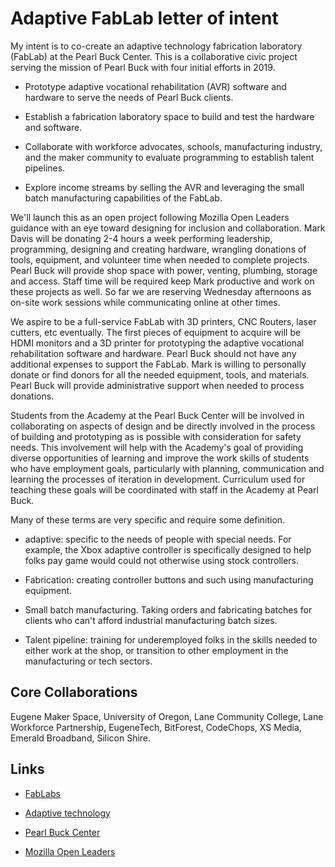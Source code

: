 # Adaptive FabLab letter of intent

My intent is to co-create an adaptive technology fabrication laboratory (FabLab)
at the Pearl Buck Center. This is a collaborative civic project serving the
mission of Pearl Buck with four initial efforts in 2019.

-   Prototype adaptive vocational rehabilitation (AVR) software and hardware to
    serve the needs of Pearl Buck clients.

-   Establish a fabrication laboratory space to build and test the hardware and
    software.

-   Collaborate with workforce advocates, schools, manufacturing industry, and
    the maker community to evaluate programming to establish talent pipelines.

-   Explore income streams by selling the AVR and leveraging the small batch
    manufacturing capabilities of the FabLab.

We'll launch this as an open project following Mozilla Open Leaders guidance
with an eye toward designing for inclusion and collaboration. Mark Davis will be
donating 2-4 hours a week performing leadership, programming, designing and
creating hardware, wrangling donations of tools, equipment, and volunteer time
when needed to complete projects. Pearl Buck will provide shop space with power,
venting, plumbing, storage and access. Staff time will be required keep Mark
productive and work on these projects as well. So far we are reserving Wednesday
afternoons as on-site work sessions while communicating online at other times.

We aspire to be a full-service FabLab with 3D printers, CNC Routers, laser
cutters, etc eventually. The first pieces of equipment to acquire will be HDMI
monitors and a 3D printer for prototyping the adaptive vocational rehabilitation
software and hardware. Pearl Buck should not have any additional expenses to
support the FabLab. Mark is willing to personally donate or find donors for all
the needed equipment, tools, and materials. Pearl Buck will provide
administrative support when needed to process donations.

Students from the Academy at the Pearl Buck Center will be involved in collaborating on aspects of design and be directly involved in the process of building and prototyping as is possible with consideration for safety needs. This involvement will help with the Academy's goal of providing diverse opportunities of learning and improve the work skills of students who have employment goals, particularly with planning, communication and learning the processes of iteration in development. Curriculum used for teaching these goals will be coordinated with staff in the Academy at Pearl Buck.

Many of these terms are very specific and require some definition.

-   adaptive: specific to the needs of people with special needs. For example,
    the Xbox adaptive controller is specifically designed to help folks pay game
    would could not otherwise using stock controllers.

-   Fabrication: creating controller buttons and such using manufacturing
    equipment.

-   Small batch manufacturing. Taking orders and fabricating batches for clients
    who can't afford industrial manufacturing batch sizes.

-   Talent pipeline: training for underemployed folks in the skills needed to
    either work at the shop, or transition to other employment in the
    manufacturing or tech sectors.

## Core Collaborations

Eugene Maker Space, University of Oregon, Lane Community College, Lane Workforce
Partnership, EugeneTech, BitForest, CodeChops, XS Media, Emerald Broadband,
Silicon Shire.

## Links

-   [FabLabs](https://en.wikipedia.org/wiki/Fab_lab)

-   [Adaptive technology](https://en.wikipedia.org/wiki/Assistive_technology)

-   [Pearl Buck Center](https://pearlbuckcenter.com/)

-   [Mozilla Open
    Leaders](https://mozilla.github.io/open-leadership-training-series/)
